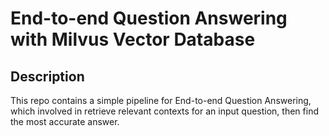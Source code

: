 # End-to-end Question Answering with Milvus Vector Database

## Description
This repo contains a simple pipeline for End-to-end Question Answering, which involved in retrieve relevant contexts for an input question, then find the most accurate answer. 


